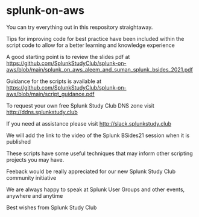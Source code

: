 # splunk-on-aws

You can try everything out in this respository straightaway. 

Tips for improving code for best practice have been included within the script code to allow for a better learning and knowledge experience

A good starting point is to review the slides pdf at https://github.com/SplunkStudyClub/splunk-on-aws/blob/main/splunk_on_aws_aleem_and_suman_splunk_bsides_2021.pdf

Guidance for the scripts is available at https://github.com/SplunkStudyClub/splunk-on-aws/blob/main/script_guidance.pdf

To request your own free Splunk Study Club DNS zone visit http://ddns.splunkstudy.club

If you need at assistance please visit http://slack.splunkstudy.club

We will add the link to the video of the Splunk BSides21 session when it is published

These scripts have some useful techniques that may inform other scripting projects you may have.

Feeback would be really appreciated for our new Splunk Study Club community initiative

We are always happy to speak at Splunk User Groups and other events, anywhere and anytime

Best wishes from Splunk Study Club